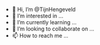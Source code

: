 - 👋 Hi, I’m @TijnHengeveld
- 👀 I’m interested in ...
- 🌱 I’m currently learning ...
- 💞️ I’m looking to collaborate on ...
- 📫 How to reach me ...

<!---
TijnHengeveld/TijnHengeveld is a ✨ special ✨ repository because its `README.md` (this file) appears on your GitHub profile.
You can click the Preview link to take a look at your changes.
--->
